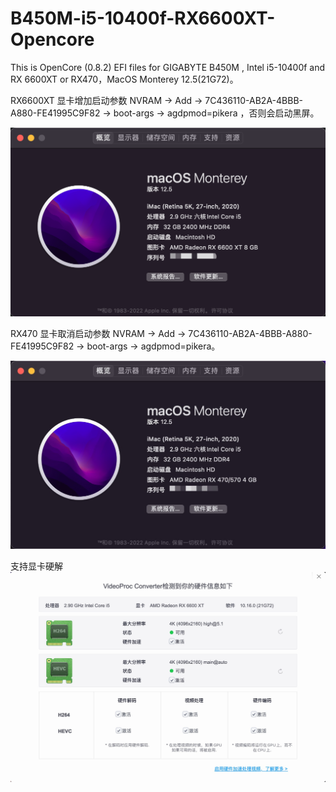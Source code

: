 # B450M-i5-10400f-RX6600XT-Opencore

This is OpenCore (0.8.2) EFI files for GIGABYTE B450M , Intel i5-10400f and RX 6600XT or RX470，MacOS Monterey 12.5(21G72)。

RX6600XT 显卡增加启动参数 NVRAM -> Add -> 7C436110-AB2A-4BBB-A880-FE41995C9F82 -> boot-args -> agdpmod=pikera ，否则会启动黑屏。

![image](https://raw.githubusercontent.com/SeanChang/B450M-i5-10400f-RX6600XT-Opencore/main/IMG/6600XT.png)

RX470 显卡取消启动参数 NVRAM -> Add -> 7C436110-AB2A-4BBB-A880-FE41995C9F82 -> boot-args -> agdpmod=pikera。

![image](https://raw.githubusercontent.com/SeanChang/B450M-i5-10400f-RX6600XT-Opencore/main/IMG/470.jpeg)

支持显卡硬解
![image](https://raw.githubusercontent.com/SeanChang/B450M-i5-10400f-RX6600XT-Opencore/main/IMG/videopro.jpg)
